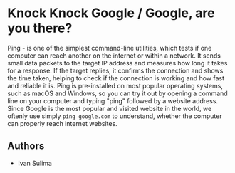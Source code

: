 # Knock Knock Google / Google, are you there?
    
Ping - is one of the simplest command-line utilities, which tests if one computer can reach another on the internet or within a network. It sends small data packets to the target IP address and measures how long it takes for a response. If the target replies, it confirms the connection and shows the time taken, helping to check if the connection is working and how fast and reliable it is. 
Ping is pre-installed on most popular operating systems, such as macOS and Windows, so you can try it out by opening a command line on your computer and typing "ping" followed by a website address.
Since Google is the most popular and visited website in the world, we oftenly use simply `ping google.com` to understand, whether the computer can properly reach internet websites.

## Authors
- Ivan Sulima
